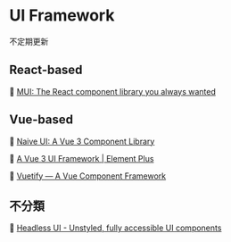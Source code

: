 # UI Framework
不定期更新

## React-based

🔗 [MUI: The React component library you always wanted](https://mui.com/)

## Vue-based

🔗 [Naive UI: A Vue 3 Component Library](https://www.naiveui.com/en-US/os-theme)

🔗 [A Vue 3 UI Framework | Element Plus](https://element-plus.org/en-US/)

🔗 [Vuetify — A Vue Component Framework](https://vuetifyjs.com/en/)

## 不分類

🔗 [Headless UI - Unstyled, fully accessible UI components](https://headlessui.com/)